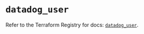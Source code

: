 # `datadog_user`

Refer to the Terraform Registry for docs: [`datadog_user`](https://registry.terraform.io/providers/datadog/datadog/3.77.0/docs/resources/user).
